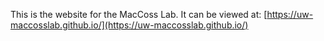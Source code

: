 This is the website for the MacCoss Lab.  It can be viewed at: [https://uw-maccosslab.github.io/](https://uw-maccosslab.github.io/)
